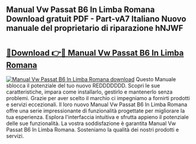 ## Manual Vw Passat B6 In Limba Romana Download gratuit PDF - Part-vA7 Italiano Nuovo manuale del proprietario di riparazione hNJWF

# <h2><a href="http://dfcjh0.blite.top/?on=Manual+Vw+Passat+B6+In+Limba+Romana">🔗Download 👉🔴 Manual Vw Passat B6 In Limba Romana</a></h2>

[![Manual Vw Passat B6 In Limba Romana download](https://i.imgur.com/lujVjoI.png)](http://dfcjh0.blite.top/?on=Manual+Vw+Passat+B6+In+Limba+Romana)
Questo Manuale sblocca il potenziale del tuo nuovo REDDDDDDD. Scopri le sue caratteristiche, impara come installarlo, gestirlo e mantenerlo senza problemi. Grazie per aver scelto il marchio ci impegniamo a fornirti prodotti e servizi eccezionali. Il loro nuovo Manual Vw Passat B6 In Limba Romana offre una serie impressionante di funzionalità progettate per migliorare la tua esperienza. Esplora l'interfaccia intuitiva e sfrutta appieno il potenziale delle sue funzionalità. La vostra soddisfazione è garantita Manual Vw Passat B6 In Limba Romana. Sosteniamo la qualità dei nostri prodotti e servizi.
